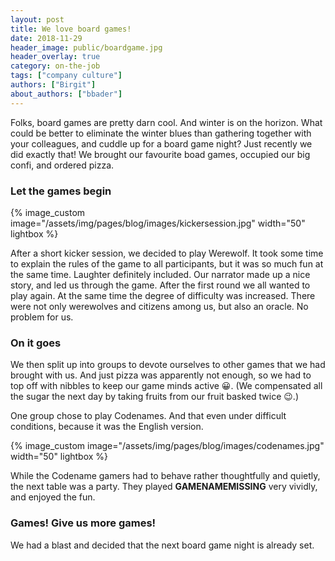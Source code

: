 ```yaml
---
layout: post
title: We love board games!
date: 2018-11-29
header_image: public/boardgame.jpg
header_overlay: true
category: on-the-job
tags: ["company culture"]
authors: ["Birgit"]
about_authors: ["bbader"]
---
```


Folks, board games are pretty darn cool.
And winter is on the horizon.
What could be better to eliminate the winter blues than gathering together with your colleagues, and cuddle up for a board game night?
Just recently we did exactly that!
We brought our favourite boad games, occupied our big confi, and ordered pizza.

### Let the games begin

{% image_custom image="/assets/img/pages/blog/images/kickersession.jpg" width="50" lightbox %}

After a short kicker session, we decided to play Werewolf.
It took some time to explain the rules of the game to all participants, but it was so much fun at the same time.
Laughter definitely included.
Our narrator made up a nice story, and led us through the game.
After the first round we all wanted to play again.
At the same time the degree of difficulty was increased.
There were not only werewolves and citizens among us, but also an oracle.
No problem for us.

### On it goes

We then split up into groups to devote ourselves to other games that we had brought with us.
And just pizza was apparently not enough, so we had to top off with nibbles to keep our game minds active 😀.
(We compensated all the sugar the next day by taking fruits from our fruit basked twice 😉.)

One group chose to play Codenames.
And that even under difficult conditions, because it was the English version.

{% image_custom image="/assets/img/pages/blog/images/codenames.jpg" width="50" lightbox %}

While the Codename gamers had to behave rather thoughtfully and quietly, the next table was a party.
They played **GAMENAMEMISSING** very vividly, and enjoyed the fun.

### Games! Give us more games!

We had a blast and decided that the next board game night is already set.